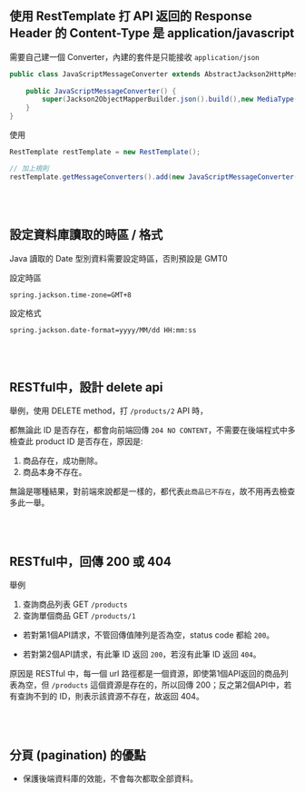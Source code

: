 ## 使用 RestTemplate 打 API 返回的 Response Header 的 Content-Type 是 application/javascript


需要自己建一個 Converter，內建的套件是只能接收 `application/json`
```java
public class JavaScriptMessageConverter extends AbstractJackson2HttpMessageConverter {
    
    public JavaScriptMessageConverter() {
        super(Jackson2ObjectMapperBuilder.json().build(),new MediaType("application","javascript"));
    }
}
```
使用
```java
RestTemplate restTemplate = new RestTemplate();

// 加上規則
restTemplate.getMessageConverters().add(new JavaScriptMessageConverter());
```


<br/>

<br/>

## 設定資料庫讀取的時區 / 格式
Java 讀取的 Date 型別資料需要設定時區，否則預設是 GMT0

設定時區
```properties
spring.jackson.time-zone=GMT+8
```
設定格式
```properties
spring.jackson.date-format=yyyy/MM/dd HH:mm:ss
```

<br/>

<br/>

## RESTful中，設計 delete api

舉例，使用 DELETE method，打 `/products/2` API 時，

都無論此 ID 是否存在，都會向前端回傳 `204 NO CONTENT`，不需要在後端程式中多檢查此 product ID 是否存在，原因是: 

1. 商品存在，成功刪除。
2. 商品本身不存在。

無論是哪種結果，對前端來說都是一樣的，都代表`此商品已不存在`，故不用再去檢查多此一舉。


<br/>

<br/>

## RESTful中，回傳 200 或 404
舉例
1. 查詢商品列表 GET `/products`
2. 查詢單個商品 GET `/products/1`

* 若對第1個API請求，不管回傳值陣列是否為空，status code 都給 `200`。

* 若對第2個API請求，有此筆 ID 返回 `200`，若沒有此筆 ID 返回 `404`。

原因是 RESTful 中，每一個 url 路徑都是一個資源，即使第1個API返回的商品列表為空，但 `/products` 這個資源是存在的，所以回傳 200；反之第2個API中，若有查詢不到的 ID，則表示該資源不存在，故返回 404。

<br/>

<br/>

## 分頁 (pagination) 的優點
*  保護後端資料庫的效能，不會每次都取全部資料。